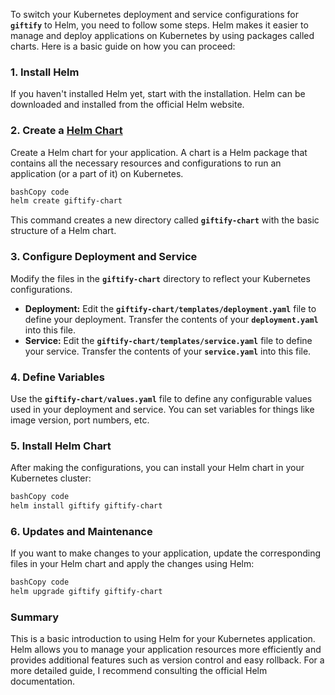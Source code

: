 To switch your Kubernetes deployment and service configurations for **`giftify`** to Helm, you need to follow some steps. Helm makes it easier to manage and deploy applications on Kubernetes by using packages called charts. Here is a basic guide on how you can proceed:

### **1. Install Helm**

If you haven't installed Helm yet, start with the installation. Helm can be downloaded and installed from the official Helm website.

### **2. Create a [Helm Chart](giftify-chart)**

Create a Helm chart for your application. A chart is a Helm package that contains all the necessary resources and configurations to run an application (or a part of it) on Kubernetes.

```bash
bashCopy code
helm create giftify-chart
```

This command creates a new directory called **`giftify-chart`** with the basic structure of a Helm chart.

### **3. Configure Deployment and Service**

Modify the files in the **`giftify-chart`** directory to reflect your Kubernetes configurations.

- **Deployment:** Edit the **`giftify-chart/templates/deployment.yaml`** file to define your deployment. Transfer the contents of your **`deployment.yaml`** into this file.
- **Service:** Edit the **`giftify-chart/templates/service.yaml`** file to define your service. Transfer the contents of your **`service.yaml`** into this file.

### **4. Define Variables**

Use the **`giftify-chart/values.yaml`** file to define any configurable values used in your deployment and service. You can set variables for things like image version, port numbers, etc.

### **5. Install Helm Chart**

After making the configurations, you can install your Helm chart in your Kubernetes cluster:

```bash
bashCopy code
helm install giftify giftify-chart
```

### **6. Updates and Maintenance**

If you want to make changes to your application, update the corresponding files in your Helm chart and apply the changes using Helm:

```bash
bashCopy code
helm upgrade giftify giftify-chart
```

### **Summary**

This is a basic introduction to using Helm for your Kubernetes application. Helm allows you to manage your application resources more efficiently and provides additional features such as version control and easy rollback. For a more detailed guide, I recommend consulting the official Helm documentation.
